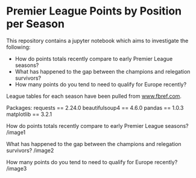 # Premier League Points by Position per Season

This repository contains a jupyter notebook which aims to  investigate the following:

- How do points totals recently compare to early Premier League seasons?
- What has happened to the gap between the champions and relegation survivors?
- How many points do you tend to need to qualify for Europe recently?

League tables for each season have been pulled from www.fbref.com.

Packages:
requests == 2.24.0
beautifulsoup4 == 4.6.0
pandas == 1.0.3
matplotlib == 3.2.1

How do points totals recently compare to early Premier League seasons?
/image1

What has happened to the gap between the champions and relegation survivors?
/image2

How many points do you tend to need to qualify for Europe recently?
/image3
